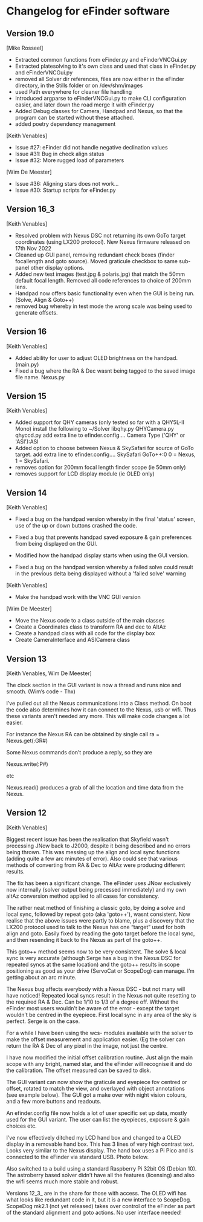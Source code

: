# Changelog for eFinder software

## Version 19.0

[Mike Rosseel]

- Extracted common functions from eFinder.py and eFinderVNCGui.py
- Extracted platesolving to it's own class and used that class in eFinder.py and eFinderVNCGui.py
- removed all Solver dir references, files are now either in the eFinder directory, in the Stills folder or on /dev/shm/images
- used Path everywhere for cleaner file handling
- Introduced argparse to eFinderVNCGui.py to make CLI configuration easier, and later down the road merge it with eFinder.py
- Added Debug classes for Camera, Handpad and Nexus, so that the program can be started without these attached.
- added poetry dependency management

[Keith Venables]

- Issue #27: eFinder did not handle negative declination values
- Issue #31: Bug in check align status
- Issue #32: More rugged load of parameters

[Wim De Meester]

- Issue #36: Aligning stars does not work...
- Issue #30: Startup scripts for eFinder.py

## Version 16_3

[Keith Venables]

- Resolved problem with Nexus DSC not returning its own GoTo target coordinates (using LX200 protocol). New Nexus firmware released on 17th Nov 2022
- Cleaned up GUI panel, removing redundant check boxes (finder focallength and goto source). Moved graticule checkbox to same sub-panel other display options.
- Added new test images (test.jpg & polaris.jpg) that match the 50mm default focal length. Removed all code references to choice of 200mm lens.
- Handpad now offers basic functionality even when the GUI is being run. (Solve, Align & Goto++)
- removed bug whereby in test mode the wrong scale was being used to generate offsets.

## Version 16

[Keith Venables]

- Added ability for user to adjust OLED brightness on the handpad. (main.py)
- Fixed a bug where the RA & Dec wasnt being tagged to the saved image file name.
	Nexus.py

## Version 15

[Keith Venables]

- Added support for QHY cameras (only tested so far with a QHY5L-II Mono)
	install the following to ~/Solver
	libqhy.py
	QHYCamera.py
	qhyccd.py
	add extra line to efinder.config.... Camera Type ('QHY' or 'ASI'):ASI
- Added option to choose between Nexus & SkySafari for source of GoTo target.
	add extra line to efinder.config.... SkySafari GoTo++:0
	0 = Nexus, 1 = SkySafari.
- removes option for 200mm focal length finder scope (ie 50mm only)
- removes support for LCD display module (ie OLED only)

## Version 14

[Keith Venables]

- Fixed a bug on the handpad version whereby in the final 'status' screen, use of the up or down buttons crashed the code.

- Fixed a bug that prevents handpad saved exposure & gain preferences from being displayed on the GUI.

- Modified how the handpad display starts when using the GUI version.

- Fixed a bug on the handpad version whereby a failed solve could result in the previous delta being displayed without a 'failed solve' warning

[Keith Venables]

- Make the handpad work with the VNC GUI version

[Wim De Meester]

- Move the Nexus code to a class outside of the main classes
- Create a Coordinates class to transform RA and dec to AltAz
- Create a handpad class with all code for the display box
- Create CameraInterface and ASICamera class

## Version 13

[Keith Venables, Wim De Meester]

The clock section in the GUI variant is now a thread and runs nice and smooth. (Wim’s code - Thx)

I’ve pulled out all the Nexus communications into a Class method. On boot the code also determines how it can connect to the Nexus, usb or wifi. Thus these variants aren't needed any more. This will make code changes a lot easier.

For instance the Nexus RA can be obtained by single call
ra = Nexus.get(:GR#)

Some Nexus commands don’t produce a reply, so they are

Nexus.write(:P#)

etc

Nexus.read() produces a grab of all the location and time data from the Nexus.

## Version 12

[Keith Venables]

Biggest recent issue has been the realisation that Skyfield wasn't precessing JNow back to J2000, despite it being described and no errors being thrown. This was messing up the align and local sync functions (adding quite a few arc minutes of error). Also could see that various methods of converting from RA & Dec to AltAz were producing different results.

The fix has been a significant change. The eFinder uses JNow exclusively now internally (solver output being precessed immediately) and my own altAz conversion method applied to all cases for consistency.

The rather neat method of finishing a classic goto, by doing a solve and local sync, followed by repeat goto (aka 'goto++'), wasnt consistent. Now realise that the above issues were partly to blame, plus a discovery that the LX200 protocol used to talk to the Nexus has one “target” used for both align and goto. Easily fixed by reading the goto target before the local sync, and then resending it back to the Nexus as part of the goto++.

This goto++ method seems now to be very consistent. The solve & local sync is very accurate (although Serge has a bug in the Nexus DSC for repeated syncs at the same location) and the goto++ results in scope positioning as good as your drive (ServoCat or ScopeDog) can manage. I’m getting about an arc minute.

The Nexus bug affects everybody with a  Nexus DSC - but not many will have noticed! Repeated local syncs result in the Nexus not quite resetting to the required RA & Dec. Can be 1/10 to 1/3 of a degree off. Without the eFinder most users wouldn’t be aware of the error - except the target wouldn’t be centred in the eyepiece. First local sync in any area of the sky is perfect. Serge is on the case.

For a while I have been using the wcs- modules available with the solver to make the offset measurement and application easier. (Eg the solver can return the RA & Dec of any pixel in the image, not just the centre.

I have now modified the initial offset calibration routine. Just align the main scope with any bright, named star, and the eFinder will recognise it and do the calibration. The offset measured can be saved to disk.

The GUI variant can now show the graticule and eyepiece fov centred or offset, rotated to match the view, and overlayed with object annotations (see example below). The GUI got a make over with night vision colours, and a few more buttons and readouts.

An efinder.config file now holds a lot of user specific set up data, mostly used for the GUI variant. The user can list the eyepieces, exposure & gain choices etc.

I’ve now effectively ditched my LCD hand box and changed to a OLED display in a removable hand box. This has 3 lines of very high contrast text. Looks very similar to the Nexus display. The hand box uses a Pi Pico and is connected to the eFinder via standard USB. Photo below.

Also switched to a build using a standard Raspberry Pi 32bit OS (Debian 10). The astroberry based solver didn’t have all the features (licensing) and also the wifi seems much more stable and robust.

Versions 12_3_ are in the share for those with access. The OLED wifi has what looks like redundant code in it, but it is a new interface to ScopeDog. ScopeDog mk2.1 (not yet released) takes over control of the eFinder as part of the standard alignment and goto actions. No user interface needed!
